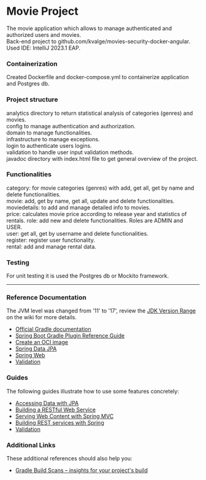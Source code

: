 # Movie Project
The movie application which allows to manage authenticated and authorized users and movies.  
Back-end project to github.com/kvalge/movies-security-docker-angular.  
Used IDE: IntelliJ 2023.1 EAP.  

### Containerization
Created Dockerfile and docker-compose.yml to containerize application and Postgres db.  

### Project structure
analytics directory to return statistical analysis of categories (genres) and movies.  
config to manage authentication and authorization.  
domain to manage functionalities.  
infrastructure to manage exceptions.  
login to authenticate users logins.  
validation to handle user input validation methods.  
javadoc directory with index.html file to get general overview of the project.  

### Functionalities
category: for movie categories (genres) with add, get all, get by name and delete functionalities.  
movie: add, get by name, get all, update and delete functionalities.  
moviedetails: to add and manage detailed info to movies.  
price: calculates movie price according to release year and statistics of rentals.
role: add new and delete functionalities. Roles are ADMIN and USER.  
user: get all, get by username and delete functionalities.   
register: register user functionality.  
rental: add and manage rental data.  

### Testing
For unit testing it is used the Postgres db or Mockito framework.  

------------------------------

### Reference Documentation
The JVM level was changed from '11' to '17', review the [JDK Version Range](https://github.com/spring-projects/spring-framework/wiki/Spring-Framework-Versions#jdk-version-range) on the wiki for more details.

* [Official Gradle documentation](https://docs.gradle.org)
* [Spring Boot Gradle Plugin Reference Guide](https://docs.spring.io/spring-boot/docs/3.0.2/gradle-plugin/reference/html/)
* [Create an OCI image](https://docs.spring.io/spring-boot/docs/3.0.2/gradle-plugin/reference/html/#build-image)
* [Spring Data JPA](https://docs.spring.io/spring-boot/docs/3.0.2/reference/htmlsingle/#data.sql.jpa-and-spring-data)
* [Spring Web](https://docs.spring.io/spring-boot/docs/3.0.2/reference/htmlsingle/#web)
* [Validation](https://docs.spring.io/spring-boot/docs/3.0.2/reference/htmlsingle/#io.validation)

### Guides
The following guides illustrate how to use some features concretely:

* [Accessing Data with JPA](https://spring.io/guides/gs/accessing-data-jpa/)
* [Building a RESTful Web Service](https://spring.io/guides/gs/rest-service/)
* [Serving Web Content with Spring MVC](https://spring.io/guides/gs/serving-web-content/)
* [Building REST services with Spring](https://spring.io/guides/tutorials/rest/)
* [Validation](https://spring.io/guides/gs/validating-form-input/)

### Additional Links
These additional references should also help you:

* [Gradle Build Scans – insights for your project's build](https://scans.gradle.com#gradle)

